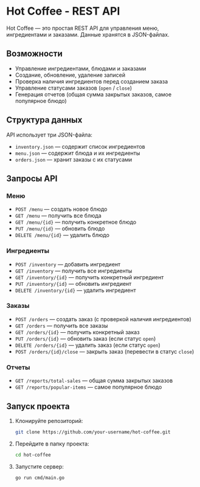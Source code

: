 # Hot Coffee - REST API

Hot Coffee — это простая REST API для управления меню, ингредиентами и заказами. Данные хранятся в JSON-файлах.

## Возможности

- Управление ингредиентами, блюдами и заказами
- Создание, обновление, удаление записей
- Проверка наличия ингредиентов перед созданием заказа
- Управление статусами заказов (`open` / `close`)
- Генерация отчетов (общая сумма закрытых заказов, самое популярное блюдо)

## Структура данных

API использует три JSON-файла:
- `inventory.json` — содержит список ингредиентов
- `menu.json` — содержит блюда и их ингредиенты
- `orders.json` — хранит заказы с их статусами

## Запросы API

### Меню
- `POST /menu` — создать новое блюдо
- `GET /menu` — получить все блюда
- `GET /menu/{id}` — получить конкретное блюдо
- `PUT /menu/{id}` — обновить блюдо
- `DELETE /menu/{id}` — удалить блюдо

### Ингредиенты
- `POST /inventory` — добавить ингредиент
- `GET /inventory` — получить все ингредиенты
- `GET /inventory/{id}` — получить конкретный ингредиент
- `PUT /inventory/{id}` — обновить ингредиент
- `DELETE /inventory/{id}` — удалить ингредиент

### Заказы
- `POST /orders` — создать заказ (с проверкой наличия ингредиентов)
- `GET /orders` — получить все заказы
- `GET /orders/{id}` — получить конкретный заказ
- `PUT /orders/{id}` — обновить заказ (если статус `open`)
- `DELETE /orders/{id}` — удалить заказ (если статус `open`)
- `POST /orders/{id}/close` — закрыть заказ (перевести в статус `close`)

### Отчеты
- `GET /reports/total-sales` — общая сумма закрытых заказов
- `GET /reports/popular-items` — самое популярное блюдо

## Запуск проекта

1. Клонируйте репозиторий:
   ```sh
   git clone https://github.com/your-username/hot-coffee.git
   ```
2. Перейдите в папку проекта:
   ```sh
   cd hot-coffee
   ```
3. Запустите сервер:
   ```sh
   go run cmd/main.go
   ```

